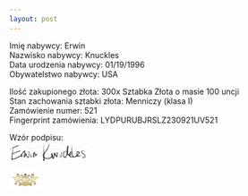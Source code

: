 ```yaml
---
layout: post
---
```


Imię nabywcy: Erwin  
Nazwisko nabywcy: Knuckles  
Data urodzenia nabywcy: 01/19/1996  
Obywatelstwo nabywcy: USA  

Ilość zakupionego złota: 300x Sztabka Złota o masie 100 uncji  
Stan zachowania sztabki złota: Menniczy (klasa I)  
Zamówienie numer: 521  
Fingerprint zamówienia: LYDPURUBJRSLZ230921UV521  

Wzór podpisu:  
![Erwin Knuckles](/media/erwink.png)

![pic](/media/pic.png)